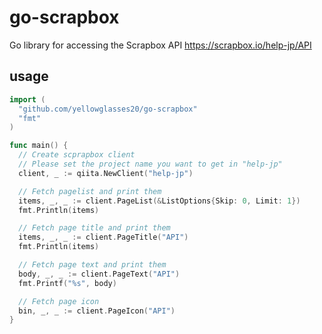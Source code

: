 # go-scrapbox
Go library for accessing the Scrapbox API https://scrapbox.io/help-jp/API

## usage
```go
import (
  "github.com/yellowglasses20/go-scrapbox"
  "fmt"
)

func main() {
  // Create scprapbox client
  // Please set the project name you want to get in "help-jp"
  client, _ := qiita.NewClient("help-jp")

  // Fetch pagelist and print them
  items, _, _ := client.PageList(&ListOptions{Skip: 0, Limit: 1})
  fmt.Println(items)

  // Fetch page title and print them
  items, _, _ := client.PageTitle("API")
  fmt.Println(items)

  // Fetch page text and print them
  body, _, _ := client.PageText("API")
  fmt.Printf("%s", body)

  // Fetch page icon
  bin, _, _ := client.PageIcon("API")
}
```